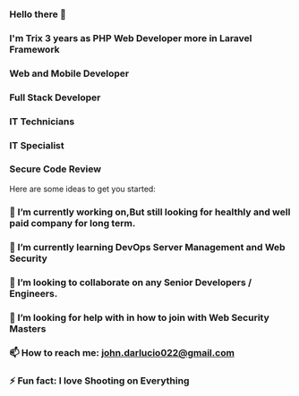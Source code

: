 ### Hello there 👋
### I'm Trix 3 years as PHP Web Developer more in Laravel Framework
### Web and Mobile Developer 
### Full Stack Developer 
### IT Technicians
### IT Specialist
### Secure Code Review

Here are some ideas to get you started:

### 🔭 I’m currently working on,But still looking for healthly and well paid company for long term.
### 🌱 I’m currently learning DevOps Server Management and Web Security
### 👯 I’m looking to collaborate on any Senior Developers / Engineers.
### 🤔 I’m looking for help with in how to join with Web Security Masters
### 📫 How to reach me: john.darlucio022@gmail.com
### ⚡ Fun fact: I love Shooting on Everything
